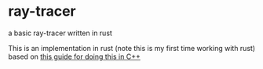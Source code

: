 # ray-tracer
a basic ray-tracer written in rust

This is an implementation in rust (note this is my first time working with rust) based on [this guide for doing this in C++](https://raytracing.github.io/)
